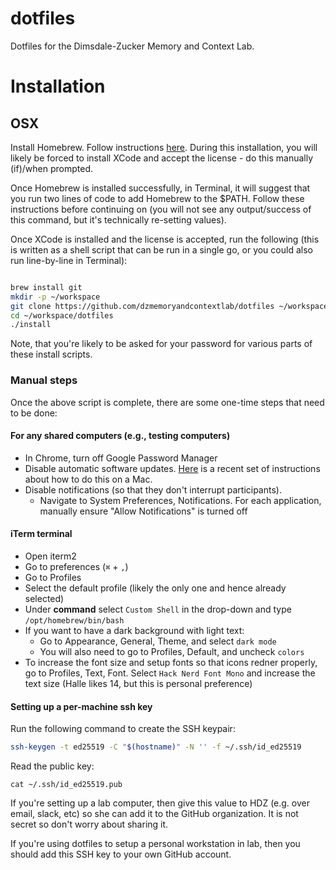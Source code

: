 # dotfiles

Dotfiles for the Dimsdale-Zucker Memory and Context Lab.

# Installation

## OSX

Install Homebrew. Follow instructions [here](https://brew.sh/). During this installation, you will likely be forced to install XCode and accept the license - do this manually (if)/when prompted. 

Once Homebrew is installed successfully, in Terminal, it will suggest that you run two lines of code to add Homebrew to the $PATH. Follow these instructions before continuing on (you will not see any output/success of this command, but it's technically re-setting values).

Once XCode is installed and the license is accepted, run the following (this is written as a shell script that can be run in a single go, or you could also run line-by-line in Terminal):

```sh

brew install git
mkdir -p ~/workspace
git clone https://github.com/dzmemoryandcontextlab/dotfiles ~/workspace/dotfiles
cd ~/workspace/dotfiles
./install
```

Note, that you're likely to be asked for your password for various parts of these install scripts. 

### Manual steps

Once the above script is complete, there are some one-time steps that need to be done:

#### For any shared computers (e.g., testing computers)

* In Chrome, turn off Google Password Manager
* Disable automatic software updates. [Here](https://support.examsoft.com/hc/en-us/articles/11145629796877-How-to-Disable-Automatic-Operating-System-Updates) is a recent set of instructions about how to do this on a Mac.
* Disable notifications (so that they don't interrupt participants). 
	* Navigate to System Preferences, Notifications. For each application, manually ensure "Allow Notifications" is turned off

#### iTerm terminal

* Open iterm2
* Go to preferences (`⌘` + `,`)
* Go to Profiles
* Select the default profile (likely the only one and hence already selected)
* Under **command** select `Custom Shell` in the drop-down and type `/opt/homebrew/bin/bash`
* If you want to have a dark background with light text:
	* Go to Appearance, General, Theme, and select `dark mode`
	* You will also need to go to Profiles, Default, and uncheck `colors`
* To increase the font size and setup fonts so that icons redner properly, go to Profiles, Text, Font. Select `Hack Nerd Font Mono` and increase the text size (Halle likes 14, but this is personal preference)

#### Setting up a per-machine ssh key

Run the following command to create the SSH keypair:

```sh
ssh-keygen -t ed25519 -C "$(hostname)" -N '' -f ~/.ssh/id_ed25519
```

Read the public key:

```
cat ~/.ssh/id_ed25519.pub
```

If you're setting up a lab computer, then give this value to HDZ (e.g. over email, slack, etc) so she can add it to the GitHub organization. It is not secret so don't worry about sharing it.

If you're using dotfiles to setup a personal workstation in lab, then you should add this SSH key to your own GitHub account.
